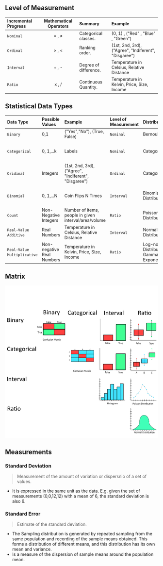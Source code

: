 

## Level of Measurement
| Incremental Progress | Mathematical Operators | Summary | Example |
| :--- | :---: | :--- | :--- |
| `Nominal`  | = , ≠ | Categorical classes.  | (0, 1) , ("Red" , "Blue" , "Green")                  |
| `Ordinal`  | > , < | Ranking order.        | (1st, 2nd, 3rd), ("Agree", "Indiferent", "Disgaree") |
| `Interval` | + , - | Degree of difference. | Temperature in Celsius, Relative Distance            |
| `Ratio`    | x , / | Continuous Quantity.  | Temperature in Kelvin, Price, Size, Income           |


## Statistical Data Types
| Data Type |  Possible Values | Example | Level of Measurement | Distribution | Regression Analysis |
| :--- | :--- | :--- | :--- | :--- | :--- |
| `Binary`                    | 0,1                       | ("Yes","No"), (True, False)                           | `Nominal`  | Bernoulli                                   | Logistic, Probit                        |
| `Categorical`               | 0, 1,...k                 | Labels                                                | `Nominal`  | Categorical                                 | Multinominal logit, Multinominal probit |
| `Oridinal`                  | Integers                  | (1st, 2nd, 3rd), ("Agree", "Indiferent", "Disgaree")  | `Ordinal`  | Categorical                                 | Ordinal Regression                      |
| `Binomial`                  | 0, 1,...N                 | Coin Flips N Times                                    | `Interval` | Binomial Distribution                       | Binomial Regression, Logistic, Probit   |
| `Count`                     | Non-Negative Integers     | Number of items, people in given interval/area/volume | `Ratio`    | Poisson Distribution                        | Poisson                                 |
| `Real-Value Additive`       | Real Numbers              | Temperature in Celsius, Relative Distance             | `Interval` | Normal Distribution                         | OLS
| `Real-Value Multiplicative` | Non-negative Real Numbers | Temperature in Kelvin, Price, Size, Income            | `Ratio`    | Log-normal Distribution, Gamma, Exponential | GLM with Logarithmic Link               |


## Matrix
![matrix](assets/stats_matrix.png)


## Measurements



### Standard Deviation
> Measurement of the amount of variation or dispersnio of a set of values.

- It is expressed in the same unit as the data. E.g. given the set of measurements (0,0,12,12) with a mean of 6, the standard deviation is also 6.

### Standard Error
>  Estimate of the standard deviation.

-  The Sampling distribution  is generated by repeated sampling from the same population and recording of the sample means obtained.  This forms a distribution of different means, and this distribution has its own mean and variance.
- Is a measure of the dispersion of sample means around the population mean.